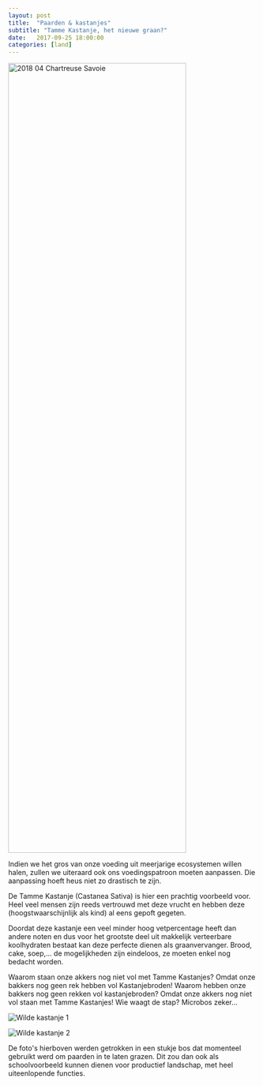 ```yaml
---
layout: post
title:  "Paarden & kastanjes"
subtitle: "Tamme Kastanje, het nieuwe graan?"
date:   2017-09-25 18:00:00
categories: [land]
---
```


<a data-flickr-embed="true"  href="https://www.flickr.com/photos/119957484@N07/albums/72157668262701317" title="2018 04 Chartreuse Savoie"><img src="https://farm1.staticflickr.com/899/42907682541_183ee1dc9a_h.jpg" width="360" height="1600" alt="2018 04 Chartreuse Savoie"></a><script async src="//embedr.flickr.com/assets/client-code.js" charset="utf-8"></script>

Indien we het gros van onze voeding uit meerjarige ecosystemen willen halen, zullen we uiteraard ook ons voedingspatroon moeten aanpassen. Die aanpassing hoeft heus niet zo drastisch te zijn. 

De Tamme Kastanje (Castanea Sativa) is hier een prachtig voorbeeld voor. Heel veel mensen zijn reeds vertrouwd met deze vrucht en hebben deze (hoogstwaarschijnlijk als kind) al eens gepoft gegeten. 

Doordat deze kastanje een veel minder hoog vetpercentage heeft dan andere noten en dus voor het grootste deel uit makkelijk verteerbare koolhydraten bestaat kan deze perfecte dienen als graanvervanger. Brood, cake, soep,... de mogelijkheden zijn eindeloos, ze moeten enkel nog bedacht worden.


Waarom staan onze akkers nog niet vol met Tamme Kastanjes? Omdat onze bakkers nog geen rek hebben vol Kastanjebroden! Waarom hebben onze bakkers nog geen rekken vol kastanjebroden? Omdat onze akkers nog niet vol staan met Tamme Kastanjes! Wie waagt de stap? Microbos zeker...

![Wilde kastanje 1](https://user-images.githubusercontent.com/15105131/30832524-9fe6e698-a24b-11e7-93c0-b7d8f09fcc0a.jpg)

![Wilde kastanje 2](https://user-images.githubusercontent.com/15105131/30832529-a1c844a2-a24b-11e7-8c40-8063a004f5f2.jpg)

De foto's hierboven werden getrokken in een stukje bos dat momenteel gebruikt werd om paarden in te laten grazen. Dit zou dan ook als schoolvoorbeeld kunnen dienen voor productief landschap, met heel uiteenlopende functies.
